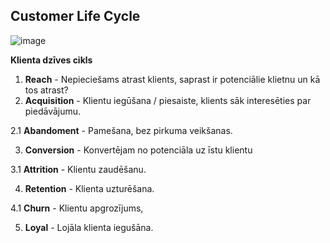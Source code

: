 ## Customer Life Cycle


![image](https://github.com/user-attachments/assets/d89ddd8c-43d5-4edf-aed2-91f5f62e4b2f)

**Klienta dzīves cikls**

1. **Reach** - Nepieciešams atrast klients, saprast ir potenciālie klietnu un kā tos atrast?
2. **Acquisition** - Klientu iegūšana / piesaiste, klients sāk interesēties par piedāvājumu.

2.1 **Abandoment** - Pamešana, bez pirkuma veikšanas.

3. **Conversion** - Konvertējam no potenciāla uz īstu klientu

3.1 **Attrition** - Klientu zaudēšanu.

4. **Retention** - Klienta uzturēšana. 

4.1 **Churn** - Klientu apgrozījums, 

5. **Loyal** - Lojāla klienta iegušāna.
